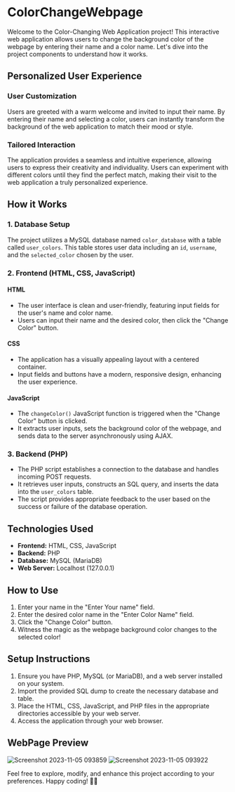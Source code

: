 # ColorChangeWebpage

Welcome to the Color-Changing Web Application project! This interactive web application allows users to change the background color of the webpage by entering their name and a color name. Let's dive into the project components to understand how it works.

## Personalized User Experience
### User Customization
Users are greeted with a warm welcome and invited to input their name.
By entering their name and selecting a color, users can instantly transform the background of the web application to match their mood or style.
### Tailored Interaction
The application provides a seamless and intuitive experience, allowing users to express their creativity and individuality.
Users can experiment with different colors until they find the perfect match, making their visit to the web application a truly personalized experience.


## How it Works

### 1. Database Setup
The project utilizes a MySQL database named `color_database` with a table called `user_colors`. This table stores user data including an `id`, `username`, and the `selected_color` chosen by the user.

### 2. Frontend (HTML, CSS, JavaScript)
#### HTML
- The user interface is clean and user-friendly, featuring input fields for the user's name and color name.
- Users can input their name and the desired color, then click the "Change Color" button.

#### CSS
- The application has a visually appealing layout with a centered container.
- Input fields and buttons have a modern, responsive design, enhancing the user experience.

#### JavaScript
- The `changeColor()` JavaScript function is triggered when the "Change Color" button is clicked.
- It extracts user inputs, sets the background color of the webpage, and sends data to the server asynchronously using AJAX.

### 3. Backend (PHP)
- The PHP script establishes a connection to the database and handles incoming POST requests.
- It retrieves user inputs, constructs an SQL query, and inserts the data into the `user_colors` table.
- The script provides appropriate feedback to the user based on the success or failure of the database operation.

## Technologies Used
- **Frontend:** HTML, CSS, JavaScript
- **Backend:** PHP
- **Database:** MySQL (MariaDB)
- **Web Server:** Localhost (127.0.0.1)

## How to Use
1. Enter your name in the "Enter Your name" field.
2. Enter the desired color name in the "Enter Color Name" field.
3. Click the "Change Color" button.
4. Witness the magic as the webpage background color changes to the selected color!

## Setup Instructions
1. Ensure you have PHP, MySQL (or MariaDB), and a web server installed on your system.
2. Import the provided SQL dump to create the necessary database and table.
3. Place the HTML, CSS, JavaScript, and PHP files in the appropriate directories accessible by your web server.
4. Access the application through your web browser.

## WebPage Preview
![Screenshot 2023-11-05 093859](https://github.com/Saranya81/colorChangeWebpage/assets/124616598/90a55f90-5a18-4466-b376-033069b1baa0)
![Screenshot 2023-11-05 093922](https://github.com/Saranya81/colorChangeWebpage/assets/124616598/df82559b-5463-44f3-a4c8-2c15a3dd83a1)



Feel free to explore, modify, and enhance this project according to your preferences. Happy coding! 🌈✨
